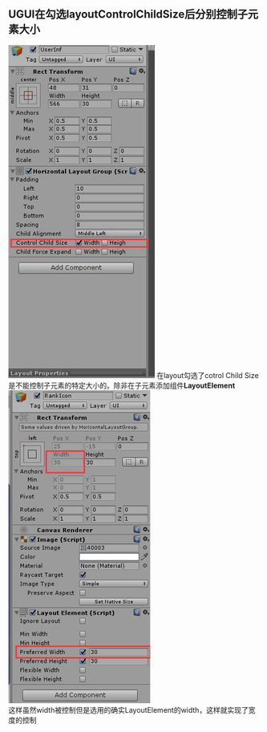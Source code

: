 ## UGUI在勾选layoutControlChildSize后分别控制子元素大小
![](pic/4.png)
在layout勾选了cotrol Child Size 是不能控制子元素的特定大小的。除非在子元素添加组件**LayoutElement**  
![](pic/5.png)  
这样虽然width被控制但是选用的确实LayoutElement的width，这样就实现了宽度的控制